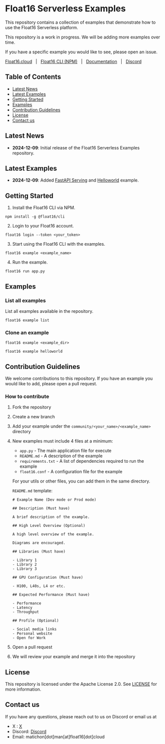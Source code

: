 # Float16 Serverless Examples

This repository contains a collection of examples that demonstrate how to use the Float16 Serverless platform.

This repository is a work in progress. We will be adding more examples over time. 

If you have a specific example you would like to see, please open an issue.

[Float16.cloud](https://float16.cloud)&nbsp;&nbsp;&nbsp;|&nbsp;&nbsp;&nbsp;[Float16 CLI (NPM)](https://www.npmjs.com/package/@float16/cli)&nbsp;&nbsp;&nbsp;|&nbsp;&nbsp;&nbsp;[Documentation](https://docs.float16.cloud)&nbsp;&nbsp;&nbsp;|&nbsp;&nbsp;&nbsp;[Discord](https://discord.com/invite/j2DVTMjr67)&nbsp;&nbsp;&nbsp;


## Table of Contents

- [Latest News](#latest-news)
- [Latest Examples](#latest-examples)
- [Getting Started](#getting-started)
- [Examples](#examples)
- [Contribution Guidelines](#contribution-guidelines)
- [License](#license)
- [Contact us](#contact-us)

## Latest News

- **2024-12-09**: Initial release of the Float16 Serverless Examples repository.

## Latest Examples

- **2024-12-09**: Added [FastAPI Serving](./fastapi_helloworld) and [Helloworld](./helloWorld/) example.

## Getting Started

1. Install the Float16 CLI via NPM.

```
npm install -g @float16/cli 
```

2. Login to your Float16 account.

```
float16 login --token <your_token>
```

3. Start using the Float16 CLI with the examples.

```
float16 example <example_name>
```

4. Run the example.

```
float16 run app.py
```

## Examples

### List all examples
List all examples available in the repository.

```
float16 example list
```

### Clone an example

```
float16 example <example_dir>

float16 example helloworld
```

## Contribution Guidelines

We welcome contributions to this repository. If you have an example you would like to add, please open a pull request.

### How to contribute

1. Fork the repository
2. Create a new branch
3. Add your example under the `community/<your_name>/<example_name>` directory
4. New examples must include 4 files at a minimum:
    - `app.py` - The main application file for execute
    - `README.md` - A description of the example
    - `requirements.txt` - A list of dependencies required to run the example
    - `float16.conf` - A configuration file for the example

    For your utils or other files, you can add them in the same directory.

    `README.md` template:
    
    ```
    # Example Name (Dev mode or Prod mode)

    ## Description (Must have)

    A brief description of the example.

    ## High Level Overview (Optional)

    A high level overview of the example.

    Diagrams are encouraged.

    ## Libraries (Must have)

    - Library 1
    - Library 2
    - Library 3

    ## GPU Configuration (Must have)

    - H100, L40s, L4 or etc.

    ## Expected Performance (Must have)

    - Performance
    - Latency
    - Throughput

    ## Profile (Optional)

    - Social media links
    - Personal website
    - Open for Work
    ```
5. Open a pull request
6. We will review your example and merge it into the repository

## License

This repository is licensed under the Apache License 2.0. See [LICENSE](./LICENSE) for more information.

## Contact us 

If you have any questions, please reach out to us on Discord or email us at

- X : [X](https://x.com/float16cloud)
- Discord: [Discord](https://discord.com/invite/j2DVTMjr67)
- Email: matichon[dot]man[at]float16[dot]cloud